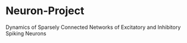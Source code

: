 # Neuron-Project
Dynamics of Sparsely Connected Networks of Excitatory and Inhibitory Spiking Neurons
